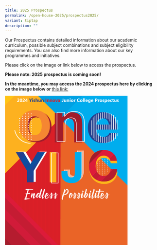 ```yaml
---
title: 2025 Prospectus
permalink: /open-house-2025/prospectus2025/
variant: tiptap
description: ""
---
```

<p>Our Prospectus contains detailed information about our academic curriculum,
possible subject combinations and subject eligibility requirements. You
can also find more information about our key programmes and initiatives.</p>
<p>Please click on the image or link below to access the prospectus.</p>
<p><strong>Please note: 2025 prospectus is coming soon!</strong>
</p>
<p><strong>In the meantime, you may access the 2024 prospectus here by clicking on the image below or </strong>
<a href="https://drive.google.com/file/d/12RiRxBAk7ra2j2aSdI-_PppJ-cdqwbn9/view?usp=sharing" rel="noopener nofollow" target="_blank">this link:</a>
</p><a class="isomer-image-wrapper" href="https://drive.google.com/file/d/12RiRxBAk7ra2j2aSdI-_PppJ-cdqwbn9/view?usp=sharing"><img style="width: 80%;" height="auto" width="100%" alt="" src="/images/2024 Images/prospectus_2.png"></a>
<p></p>
<p></p>